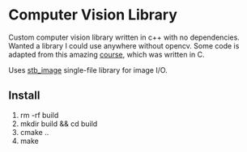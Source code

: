 # Computer Vision Library #

Custom computer vision library written in c++ with no dependencies. Wanted a library I could use anywhere without opencv. Some code is adapted from this amazing [course](https://github.com/pjreddie/uwimg), which was written in C.

Uses [stb_image](https://github.com/nothings/stb) single-file library for image I/O.

## Install ##
1. rm -rf build
2. mkdir build && cd build
3. cmake ..
4. make










